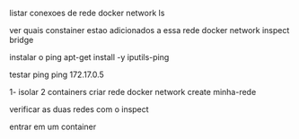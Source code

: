 listar conexoes de rede
docker network ls

ver quais constainer estao adicionados a essa rede
docker network inspect bridge

instalar o ping
apt-get install -y iputils-ping

testar ping
ping 172.17.0.5

1- isolar 2 containers
criar rede
docker network create minha-rede

verificar as duas redes com o inspect

entrar em um container